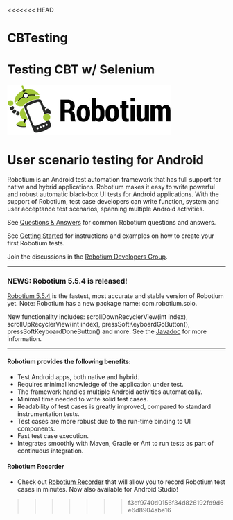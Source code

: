 <<<<<<< HEAD
# CBTesting
Testing CBT w/ Selenium
=======
![Robotium](logo.png)

# User scenario testing for Android
Robotium is an Android test automation framework that has full support for native and hybrid applications. Robotium makes it easy to write powerful and robust automatic black-box UI tests for Android applications. With the support of Robotium, test case developers can write function, system and user acceptance test scenarios, spanning multiple Android activities.


See [Questions & Answers](https://github.com/RobotiumTech/robotium/wiki/Questions-&-Answers) for common Robotium questions and answers. 
<br>

See [Getting Started](https://github.com/RobotiumTech/robotium/wiki/Getting-Started) for instructions and examples on how to create your first Robotium tests. 
<br>

Join the discussions in the [Robotium Developers Group](http://groups.google.com/group/robotium-developers). 

----
### NEWS: Robotium 5.5.4 is released!
[Robotium 5.5.4](https://github.com/RobotiumTech/robotium/wiki/Downloads) is the fastest, most accurate and stable version of Robotium yet. Note: Robotium has a new package name: com.robotium.solo.

New functionality includes: scrollDownRecyclerView(int index), scrollUpRecyclerView(int index), pressSoftKeyboardGoButton(), pressSoftKeyboardDoneButton() and more. See the [Javadoc](http://recorder.robotium.com/javadoc/) for more information.

----

#### Robotium provides the following benefits:
  * Test Android apps, both native and hybrid.
  * Requires minimal knowledge of the application under test.
  * The framework handles multiple Android activities automatically.
  * Minimal time needed to write solid test cases.
  * Readability of test cases is greatly improved, compared to standard instrumentation tests.
  * Test cases are more robust due to the run-time binding to UI components.
  * Fast test case execution.
  * Integrates smoothly with Maven, Gradle or Ant to run tests as part of continuous integration.


#### Robotium Recorder ####
  * Check out [Robotium Recorder](http://Robotium.com) that will allow you to record Robotium test cases in minutes. Now also available for Android Studio! 
>>>>>>> f3df9740d0156f34d826192fd9d6e6d8904abe16
